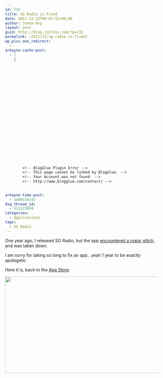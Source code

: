 ```yaml
---
id: 732
title: SG Radio is Fixed
date: 2011-12-22T00:07:52+00:00
author: Junda Ong
layout: post
guid: http://blog.just2us.com/?p=732
permalink: /2011/12/sg-radio-is-fixed/
wp_plus_one_redirect:
  - 
arkayne-cache-post:
  - |
    |
        
        
        
        
        
        
        
        
        
        
        
        
        
        
        
        
        
        
        
        
        
        
        
        <!-- BlogGlue Plugin Error -->
        <!-- This page cannot be linked by BlogGlue. -->
        <!-- Your Account was not found. -->
        <!-- http://www.blogglue.com/contact/ -->
        
        
arkayne-time-post:
  - 1400154143
dsq_thread_id:
  - 512223658
categories:
  - Applications
tags:
  - SG Radio
---
```

One year ago, I released SG Radio, but the app <a href="http://blog.just2us.com/2010/11/sg-radio-brings-you-all-15-local-radio-stations/" onclick="__gaTracker('send', 'event', 'outbound-article', 'http://blog.just2us.com/2010/11/sg-radio-brings-you-all-15-local-radio-stations/', 'encountered a major glitch');">encountered a major glitch</a>, and was taken down.

I am sorry for taking so long to fix an app.. yeah 1 year to be exactly apologetic

Here it is, back to the <a href="http://itunes.apple.com/sg/app/sg-radio/id395605775?mt=8" onclick="__gaTracker('send', 'event', 'outbound-article', 'http://itunes.apple.com/sg/app/sg-radio/id395605775?mt=8', 'App Store');">App Store</a>.

<a href="http://itunes.apple.com/sg/app/sg-radio/id395605775?mt=8" onclick="__gaTracker('send', 'event', 'outbound-article', 'http://itunes.apple.com/sg/app/sg-radio/id395605775?mt=8', '');"><img class="alignleft size-full wp-image-734" title="singapore radio stations iphone app" src="http://blog.just2us.com/wp-content/uploads/2011/12/singapore-radio-stations-iphone-app.png" alt="" width="643" height="317" /></a>

<div style="font-size:0px;height:0px;line-height:0px;margin:0;padding:0;clear:both">
</div>
